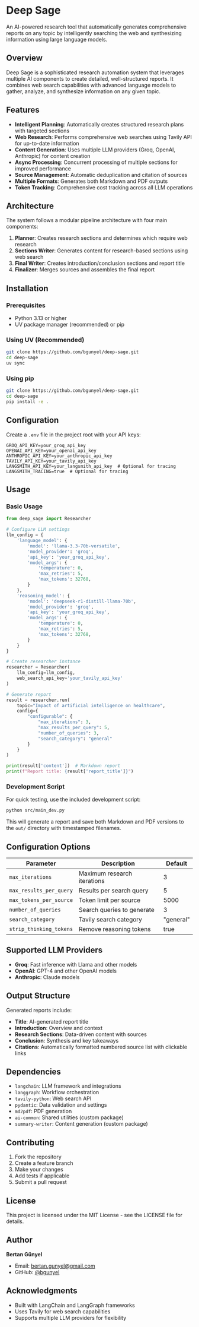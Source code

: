 # Deep Sage

An AI-powered research tool that automatically generates comprehensive reports on any topic by intelligently searching the web and synthesizing information using large language models.

## Overview

Deep Sage is a sophisticated research automation system that leverages multiple AI components to create detailed, well-structured reports. It combines web search capabilities with advanced language models to gather, analyze, and synthesize information on any given topic.

## Features

- **Intelligent Planning**: Automatically creates structured research plans with targeted sections
- **Web Research**: Performs comprehensive web searches using Tavily API for up-to-date information
- **Content Generation**: Uses multiple LLM providers (Groq, OpenAI, Anthropic) for content creation
- **Async Processing**: Concurrent processing of multiple sections for improved performance
- **Source Management**: Automatic deduplication and citation of sources
- **Multiple Formats**: Generates both Markdown and PDF outputs
- **Token Tracking**: Comprehensive cost tracking across all LLM operations

## Architecture

The system follows a modular pipeline architecture with four main components:

1. **Planner**: Creates research sections and determines which require web research
2. **Sections Writer**: Generates content for research-based sections using web search
3. **Final Writer**: Creates introduction/conclusion sections and report title
4. **Finalizer**: Merges sources and assembles the final report

## Installation

### Prerequisites

- Python 3.13 or higher
- UV package manager (recommended) or pip

### Using UV (Recommended)

```bash
git clone https://github.com/bgunyel/deep-sage.git
cd deep-sage
uv sync
```

### Using pip

```bash
git clone https://github.com/bgunyel/deep-sage.git
cd deep-sage
pip install -e .
```

## Configuration

Create a `.env` file in the project root with your API keys:

```env
GROQ_API_KEY=your_groq_api_key
OPENAI_API_KEY=your_openai_api_key
ANTHROPIC_API_KEY=your_anthropic_api_key
TAVILY_API_KEY=your_tavily_api_key
LANGSMITH_API_KEY=your_langsmith_api_key  # Optional for tracing
LANGSMITH_TRACING=true  # Optional for tracing
```

## Usage

### Basic Usage

```python
from deep_sage import Researcher

# Configure LLM settings
llm_config = {
    'language_model': {
        'model': 'llama-3.3-70b-versatile',
        'model_provider': 'groq',
        'api_key': 'your_groq_api_key',
        'model_args': {
            'temperature': 0,
            'max_retries': 5,
            'max_tokens': 32768,
        }
    },
    'reasoning_model': {
        'model': 'deepseek-r1-distill-llama-70b',
        'model_provider': 'groq',
        'api_key': 'your_groq_api_key',
        'model_args': {
            'temperature': 0,
            'max_retries': 5,
            'max_tokens': 32768,
        }
    }
}

# Create researcher instance
researcher = Researcher(
    llm_config=llm_config,
    web_search_api_key='your_tavily_api_key'
)

# Generate report
result = researcher.run(
    topic="Impact of artificial intelligence on healthcare",
    config={
        "configurable": {
            "max_iterations": 3,
            "max_results_per_query": 5,
            "number_of_queries": 3,
            "search_category": "general"
        }
    }
)

print(result['content'])  # Markdown report
print(f"Report title: {result['report_title']}")
```

### Development Script

For quick testing, use the included development script:

```bash
python src/main_dev.py
```

This will generate a report and save both Markdown and PDF versions to the `out/` directory with timestamped filenames.

## Configuration Options

| Parameter | Description | Default |
|-----------|-------------|---------|
| `max_iterations` | Maximum research iterations | 3 |
| `max_results_per_query` | Results per search query | 5 |
| `max_tokens_per_source` | Token limit per source | 5000 |
| `number_of_queries` | Search queries to generate | 3 |
| `search_category` | Tavily search category | "general" |
| `strip_thinking_tokens` | Remove reasoning tokens | true |

## Supported LLM Providers

- **Groq**: Fast inference with Llama and other models
- **OpenAI**: GPT-4 and other OpenAI models
- **Anthropic**: Claude models

## Output Structure

Generated reports include:

- **Title**: AI-generated report title
- **Introduction**: Overview and context
- **Research Sections**: Data-driven content with sources
- **Conclusion**: Synthesis and key takeaways
- **Citations**: Automatically formatted numbered source list with clickable links

## Dependencies

- `langchain`: LLM framework and integrations
- `langgraph`: Workflow orchestration
- `tavily-python`: Web search API
- `pydantic`: Data validation and settings
- `md2pdf`: PDF generation
- `ai-common`: Shared utilities (custom package)
- `summary-writer`: Content generation (custom package)

## Contributing

1. Fork the repository
2. Create a feature branch
3. Make your changes
4. Add tests if applicable
5. Submit a pull request

## License

This project is licensed under the MIT License - see the LICENSE file for details.

## Author

**Bertan Günyel**
- Email: bertan.gunyel@gmail.com
- GitHub: [@bgunyel](https://github.com/bgunyel)

## Acknowledgments

- Built with LangChain and LangGraph frameworks
- Uses Tavily for web search capabilities
- Supports multiple LLM providers for flexibility